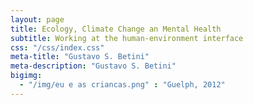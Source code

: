 ```yaml
---
layout: page
title: Ecology, Climate Change an Mental Health
subtitle: Working at the human-environment interface
css: "/css/index.css"
meta-title: "Gustavo S. Betini"
meta-description: "Gustavo S. Betini"
bigimg:
  - "/img/eu e as criancas.png" : "Guelph, 2012"
---
```

